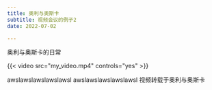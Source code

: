 ```yaml
---
title: 奥利与奥斯卡
subtitle: 视频会议的例子2
date: 2022-07-02

---
```

奥利与奥斯卡的日常

{{< video src="my_video.mp4" controls="yes" >}}

awslawslawslawslawsl
awslawslawslawslawsl
视频转载于奥利与奥斯卡
